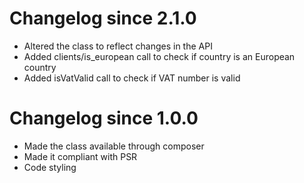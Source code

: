 # Changelog since 2.1.0

* Altered the class to reflect changes in the API
* Added clients/is_european call to check if country is an European country
* Added isVatValid call to check if VAT number is valid

# Changelog since 1.0.0

* Made the class available through composer
* Made it compliant with PSR
* Code styling
